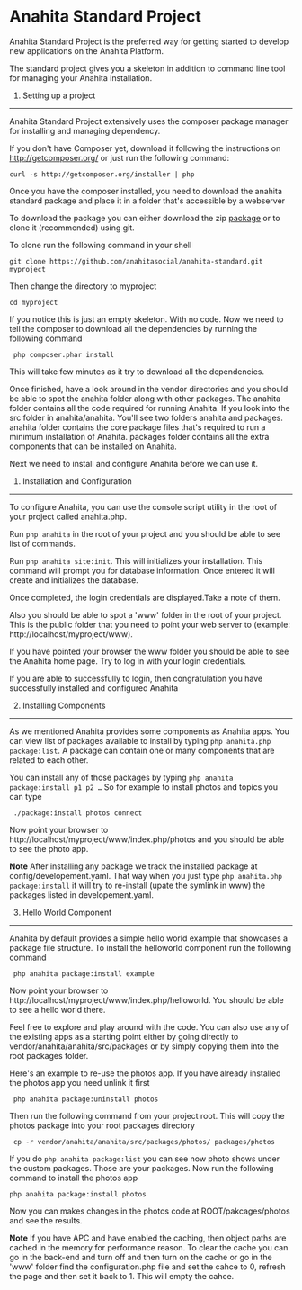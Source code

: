 Anahita Standard Project
========================
Anahita Standard Project is the preferred way for getting started to develop new applications on the Anahita Platform.

The standard project gives you a skeleton in addition to command line tool for managing your Anahita installation.

1) Setting up a project
----------------------------------
Anahita Standard Project extensively uses the composer package manager for installing and managing dependency.

If you don't have Composer yet, download it following the instructions on
http://getcomposer.org/ or just run the following command:

    curl -s http://getcomposer.org/installer | php

Once you have the composer installed, you need to download the anahita standard package and place it in a folder that's accessible by a webserver

To download the package you can either download the zip [package](https://github.com/anahitasocial/anahita-standard/archive/master.zip) or to clone it (recommended) using git.

To clone run the following command in your shell

    git clone https://github.com/anahitasocial/anahita-standard.git myproject

Then change the directory to myproject

    cd myproject

If you notice this is just an empty skeleton. With no code. Now we need to tell the composer to download all the dependencies by running the following command

     php composer.phar install

This will take few minutes as it try to download all the dependencies.

Once finished, have a look around in the vendor directories and you should be able to spot the anahita folder along with other packages. The anahita folder contains all the code required for running Anahita. If you look into the src folder in anahita/anahita. You'll see two folders anahita and packages. anahita folder contains the core package files that's required to run a minimum installation of Anahita. packages folder contains all the extra components that can be installed on Anahita.

Next we need to install and configure Anahita before we can use it.

1) Installation and Configuration
----------------------------------
To configure Anahita, you can use the console script utility in the root of your project called anahita.php.

Run `php anahita` in the root of your project and you should be able to see list of commands.

Run `php anahita site:init`. This will initializes your installation. This command will prompt you for database information. Once entered it will create and initializes the database.

Once completed, the login credentials are displayed.Take a note of them. 

Also you should be able to spot a 'www' folder in the root of your project. This is the public folder that you need to point your web server to (example: http://localhost/myproject/www). 

If you have pointed your browser the www folder you should be able to see the Anahita home page. Try to log in with your login credentials.

If you are able to successfully to login, then congratulation you have successfully installed and configured Anahita 

2) Installing Components  
----------------------------------
As we mentioned Anahita provides some components as Anahita apps. You can view list of packages available to install by typing `php anahita.php package:list`. A package can contain one or many components that are related to each other.

You can install any of those packages by typing `php anahita package:install p1 p2 …` So for example to install photos and topics you can type

     ./package:install photos connect

Now point your browser to http://localhost/myproject/www/index.php/photos and you should be able to see the photo app.

**Note**
After installing any package we track the installed package at config/developement.yaml. That way when you just type `php anahita.php package:install` it will try to re-install (upate the symlink in www) the packages listed in developement.yaml.

3) Hello World Component
----------------------------------
Anahita by default provides a simple hello world example that showcases a package file structure. To install the helloworld component run the following command

     php anahita package:install example

Now point your browser to http://localhost/myproject/www/index.php/helloworld. You should be able to see a hello world there.

Feel free to explore and play around with the code. You can also use any of the existing apps as a starting point either by going directly to vendor/anahita/anahita/src/packages or by simply copying them into the root packages folder. 

Here's an example to re-use the photos app. If you have already installed the photos app you need unlink it first

     php anahita package:uninstall photos

Then run the following command from your project root. This will copy the photos package into your root packages directory

     cp -r vendor/anahita/anahita/src/packages/photos/ packages/photos

If you do `php anahita package:list` you can see now photo shows under the custom packages. Those are your packages. Now run the following command to install the photos app

    php anahita package:install photos 

Now you can makes changes in the photos code at ROOT/pakcages/photos and see the results.


**Note**
If you have APC and have enabled the caching, then object paths are cached in the memory for performance reason. To clear the cache you can go in the back-end and turn off and then turn on the cache or go in the 'www' folder find the configuration.php file and set the cahce to 0, refresh the page and then set it back to 1. This will empty the cahce.

   


